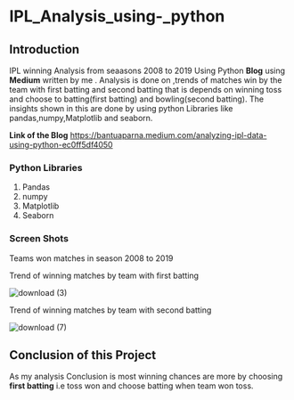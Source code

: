 # IPL_Analysis_using-_python
## Introduction
IPL winning Analysis from seaasons 2008 to 2019 Using Python **Blog** using **Medium** written by me .
Analysis is done on ,trends of matches win by the team with first batting and second batting that is depends on winning toss and choose to batting(first batting) and bowling(second batting).
The insights shown in this are done by using python Libraries like pandas,numpy,Matplotlib and seaborn.

**Link of the Blog** https://bantuaparna.medium.com/analyzing-ipl-data-using-python-ec0ff5df4050

### Python Libraries
1. Pandas
2. numpy
3. Matplotlib
4. Seaborn

### Screen Shots

Teams won matches in season 2008 to 2019



Trend of winning matches by team with first batting

![download (3)](https://user-images.githubusercontent.com/67683259/107239377-17c63080-6a29-11eb-84ef-3bea53c244e2.png)

Trend of winning matches by team with second batting

![download (7)](https://user-images.githubusercontent.com/67683259/107239634-5956db80-6a29-11eb-90e9-476a6506c559.png)


## Conclusion of this Project
As my analysis Conclusion is most winning chances are more by choosing **first batting** i.e toss won and choose batting when team won toss.
